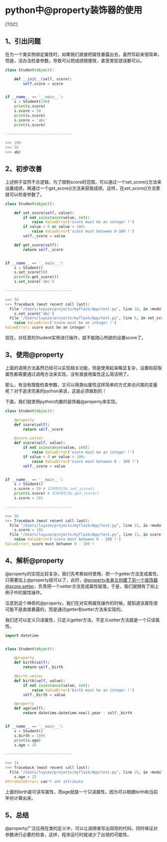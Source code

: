 # python中@property装饰器的使用

[TOC]

## 1、引出问题

在为一个类实例绑定属性时，如果我们直接把属性暴露出去，虽然写起来很简单，但是，没办法检查参数，导致可以把成绩随便改，甚至类型错误都可以。

```python
class Student(object):

    def __init__(self, score):
        self.score = score


if __name__ == '__main__':
    s = Student(100)
    print(s.score)
    s.score = 50
    print(s.score)
    s.score = 'abc'
    print(s.score)

------------------------------

>>> 100
>>> 50
>>> abc

```

## 2、初步改善

上述例子显然不合逻辑，为了限制score的范围，可以通过一个set_score()方法来设置成绩，再通过一个get_score()方法来获取成绩，这样，在set_score()方法里就可以检查参数了。

```python
class Student(object):

    def set_score(self, value):
        if not isinstance(value, int):
            raise ValueError('score must be an integer !')
        if value < 0 or value > 100:
            raise ValueError('score must between 0-100 !')
        self._score = value

    def get_score(self):
        return self._score


if __name__ == '__main__':
    s = Student()
    s.set_score(50)
    print(s.get_score())
    s.set_score('abc')

------------------------------

>>> 50
>>> Traceback (most recent call last):
  File "/Users/luyuze/projects/myflask/App/test.py", line 18, in <module>
    s.set_score('abc')
  File "/Users/luyuze/projects/myflask/App/test.py", line 6, in set_score
    raise ValueError('score must be an integer !')
ValueError: score must be an integer !

```

现在，对任意的Student实例进行操作，就不能随心所欲的设置score了。

## 3、使用@property

上面的调用方法虽然已经可以实现相关功能，但是使用起来略显复杂，设置和获取属性都需要通过调用方法来实现，没有直接用属性这么简洁明了。

那么，有没有既能检查参数，又可以用类似属性这样简单的方式来访问类的变量呢？对于追求完美的python来说，这是必须做到的！

下面，我们就使用python内置的装饰器@property来实现。

```python
class Student(object):

    @property
    def score(self):
        return self._score

    @score.setter
    def score(self, value):
        if not isinstance(value, int):
            raise ValueError('score must be an integer !')
        if value < 0 or value > 100:
            raise ValueError('score must between 0 - 100 !')
        self._score = value


if __name__ == '__main__':
    s = Student()
    s.score = 50 # 实际转化为s.set_score()
    print(s.score) # 实际转化为s.get_score()
    s.score = 101

------------------------------

>>> 50
>>> Traceback (most recent call last):
  File "/Users/luyuze/projects/myflask/App/test.py", line 21, in <module>
    s.score = 101
  File "/Users/luyuze/projects/myflask/App/test.py", line 13, in score
    raise ValueError('score must between 0 - 100 !')
ValueError: score must between 0 - 100 !

```

## 4、解析@property

@property的实现比较复杂，我们先考察如何使用，把一个getter方法变成属性，只需要加上@property就可以了，此时，@property本身又创建了另一个装饰器@score.setter，负责把一个setter方法变成属性赋值，于是，我们就拥有了如上例子中的属性操作。

注意到这个神奇的@property，我们在对实例属性操作的时候，就知道该属性很可能不是直接暴露的，而是通过getter和setter方法来实现的。

我们还可以定义只读属性，只定义getter方法，不定义setter方法就是一个只读属性。

```python
import datetime


class Student(object):

    @property
    def birth(self):
        return self._birth

    @birth.setter
    def birth(self, value):
        if not isinstance(value, int):
            raise ValueError('birth must be an integer !')
        self._birth = value

    @property
    def age(self):
        return datetime.datetime.now().year - self._birth


if __name__ == '__main__':
    s = Student()
    s.birth = 1995
    print(s.age)
    s.age = 25

------------------------------

>>> 24
>>> Traceback (most recent call last):
  File "/Users/luyuze/projects/myflask/App/test.py", line 25, in <module>
    s.age = 25
AttributeError: can't set attribute

```

上面的birth是可读写属性，而age就是一个只读属性，因为可以根据birth和当前年份计算出来。

## 5、总结

@property广泛应用在类的定义中，可以让调用者写出简短的代码，同时保证对参数进行必要的检查，这样，程序运行时就减少了出错的可能性。
